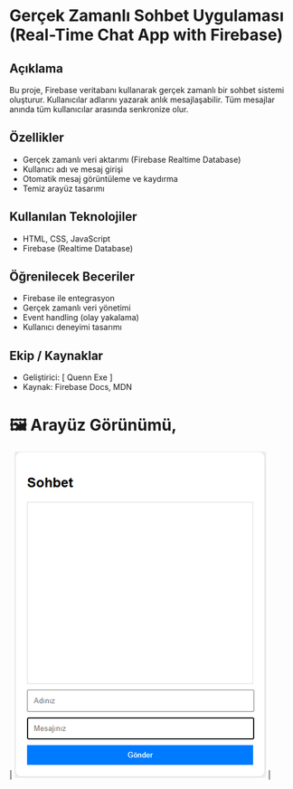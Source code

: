 # Gerçek Zamanlı Sohbet Uygulaması (Real-Time Chat App with Firebase)

## Açıklama
Bu proje, Firebase veritabanı kullanarak gerçek zamanlı bir sohbet sistemi oluşturur. Kullanıcılar adlarını yazarak anlık mesajlaşabilir. Tüm mesajlar anında tüm kullanıcılar arasında senkronize olur.

## Özellikler
- Gerçek zamanlı veri aktarımı (Firebase Realtime Database)
- Kullanıcı adı ve mesaj girişi
- Otomatik mesaj görüntüleme ve kaydırma
- Temiz arayüz tasarımı

## Kullanılan Teknolojiler
- HTML, CSS, JavaScript
- Firebase (Realtime Database)

## Öğrenilecek Beceriler
- Firebase ile entegrasyon
- Gerçek zamanlı veri yönetimi
- Event handling (olay yakalama)
- Kullanıcı deneyimi tasarımı

## Ekip / Kaynaklar
- Geliştirici: [ Quenn Exe ]
- Kaynak: Firebase Docs, MDN

# 🖼️ Arayüz Görünümü,

| ![light](docs/ss.png) |